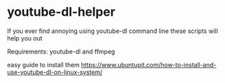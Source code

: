 # youtube-dl-helper
If you ever find annoying using youtube-dl command line these scripts will help you out 

Requirements:
youtube-dl and ffmpeg

easy guide to install them
https://www.ubuntupit.com/how-to-install-and-use-youtube-dl-on-linux-system/
